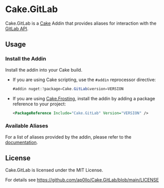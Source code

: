 # Cake.GitLab

Cake.GitLab is a [Cake](https://cakebuild.net/) Addin that provides aliases for interaction with the [GitLab API](https://docs.gitlab.com/ee/api/rest/).

## Usage

### Install the Addin

Install the addin into your Cake build.

- If you are using Cake scripting, use the `#addin` reprocessor directive:

  ```cs
  #addin nuget:?package=Cake.GitLab&version=VERSION
  ```

- If you are using [Cake.Frosting](https://cakebuild.net/docs/running-builds/runners/cake-frosting), install the addin by adding a package reference to your project:

  ```xml
  <PackageReference Include="Cake.GitLab" Version="VERSION" /> 
  ```

### Available Aliases

For a list of aliases provided by the addin, please refer to the [documentation](https://github.com/ap0llo/Cake.GitLab/blob/main/docs/README.md).

## License

Cake.GitLab is licensed under the MIT License.

For details see https://github.com/ap0llo/Cake.GitLab/blob/main/LICENSE